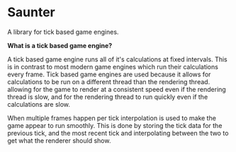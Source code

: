 # Saunter

A library for tick based game engines.

<!--write the ## How to use Saunter  section-->

**What is a tick based game engine?**

A tick based game engine runs all of it's calculations at fixed intervals. This is in contrast to most modern game engines which run their calculations every frame. Tick based game engines are used because it allows for calculations to be run on a different thread than the rendering thread. allowing for the game to render at a consistent speed even if the rendering thread is slow, and for the rendering thread to run quickly even if the calculations are slow.

When multiple frames happen per tick interpolation is used to make the game appear to run smoothly. This is done by storing the tick data for the previous tick, and the most recent tick and interpolating between the two to get what the renderer should show.
